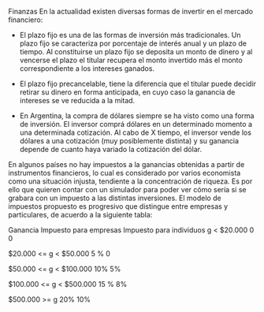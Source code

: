 Finanzas
En la actualidad existen diversas formas de invertir en el mercado financiero:

* El plazo fijo es una de las formas de inversión más tradicionales. Un plazo fijo se caracteriza por porcentaje de interés anual y un plazo de tiempo.
 Al constituirse un plazo fijo se deposita un monto de dinero y al vencerse el plazo el titular recupera el monto invertido más el monto correspondiente a los intereses ganados.

* El plazo fijo precancelable, tiene la diferencia que el titular puede decidir retirar su dinero en forma anticipada, en cuyo caso la ganancia de intereses se ve reducida a la mitad.

* En Argentina, la compra de dólares siempre se ha visto como una forma de inversión. El inversor comprá dólares en un determinado momento a una determinada cotización.
 Al cabo de X tiempo, el inversor vende los dólares a una cotización (muy posiblemente distinta) y su ganancia depende de cuanto haya variado la cotización del dólar.

En algunos países no hay impuestos a la ganancias obtenidas a partir de instrumentos financieros, lo cual es considerado por varios economista como una situación injusta, tendiente a la concentración de riqueza.
Es por ello que quieren contar con un simulador para poder ver cómo sería si se grabara con un impuesto a las distintas inversiones. El modelo de impuestos propuesto es progresivo que distingue entre empresas y particulares, de acuerdo a la siguiente tabla:


Ganancia 									Impuesto para empresas   	Impuesto para individuos
g < $20.000                               0                                              0             

$20.000 <= g < $50.000          5 %                                          0 

$50.000 <= g < $100.000        10%                                        5%

$100.000 <= g < $500.000      15 %                                       8%

$500.000 >= g                           20%                                        10%
